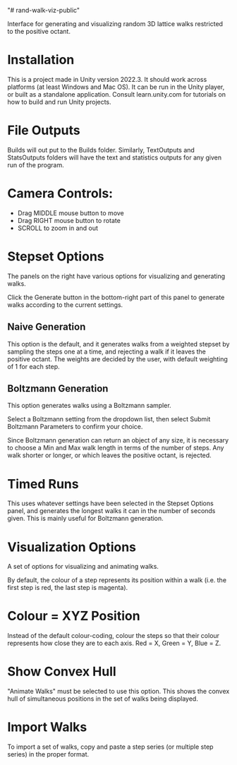"# rand-walk-viz-public" 

Interface for generating and visualizing random 3D lattice walks restricted to the positive octant.

# Installation

This is a project made in Unity version 2022.3. It should work across platforms (at least Windows and Mac OS). It can be run in the Unity player, or built as a standalone application. Consult learn.unity.com for tutorials on how to build and run Unity projects.

# File Outputs

Builds will out put to the Builds folder. Similarly, TextOutputs and StatsOutputs folders will have the text and statistics outputs for any given run of the program.

# Camera Controls:

- Drag MIDDLE mouse button to move 
- Drag RIGHT mouse button to rotate
- SCROLL to zoom in and out

# Stepset Options

The panels on the right have various options for visualizing and generating walks.

Click the Generate button in the bottom-right part of this panel to generate walks according to the current settings.

## Naive Generation

This option is the default, and it generates walks from a weighted stepset by sampling the steps one at a time, and rejecting a walk if it leaves the positive octant. The weights are decided by the user, with default weighting of 1 for each step.

## Boltzmann Generation

This option generates walks using a Boltzmann sampler.

Select a Boltzmann setting from the dropdown list, then select Submit Boltzmann Parameters to confirm your choice.

Since Boltzmann generation can return an object of any size, it is necessary to choose a Min and Max walk length in terms of the number of steps. Any walk shorter or longer, or which leaves the positive octant, is rejected.

# Timed Runs

This uses whatever settings have been selected in the Stepset Options panel, and generates the longest walks it can in the number of seconds given. This is mainly useful for Boltzmann generation.

# Visualization Options

A set of options for visualizing and animating walks.

By default, the colour of a step represents its position within a walk (i.e. the first step is red, the last step is magenta).

# Colour = XYZ Position

Instead of the default colour-coding, colour the steps so that their colour represents how close they are to each axis. Red = X, Green = Y, Blue = Z.

# Show Convex Hull

"Animate Walks" must be selected to use this option. This shows the convex hull of simultaneous positions in the set of walks being displayed.

# Import Walks

To import a set of walks, copy and paste a step series (or multiple step series) in the proper format.